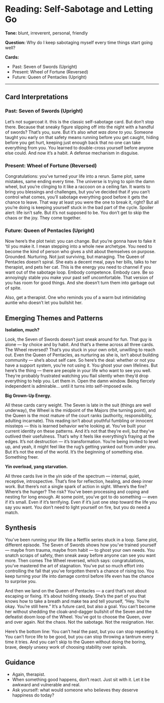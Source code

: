 # Reading: Self-Sabotage and Letting Go

**Tone:** blunt, irreverent, personal, friendly

**Question:** Why do I keep sabotaging myself every time things start going well?

**Cards:**
- Past: Seven of Swords (Upright)
- Present: Wheel of Fortune (Reversed)
- Future: Queen of Pentacles (Upright)

---

## Card Interpretations

### Past: Seven of Swords (Upright)

Let’s not sugarcoat it. this is the classic self-sabotage card. But don’t stop there. Because that sneaky figure slipping off into the night with a handful of swords? That’s you, sure. But it’s also *what was done to you*. Someone taught you early on that safety means running before you get caught, hiding before you get hurt, keeping just enough back that no one can take everything from you. You learned to double-cross yourself before anyone else could. And now it’s a habit. A defense mechanism in disguise.

### Present: Wheel of Fortune (Reversed)

Congratulations: you’ve turned your life into a rerun. Same plot, same mistakes, same ending every time. The universe is trying to spin the damn wheel, but you’re clinging to it like a raccoon on a ceiling fan. It wants to bring you blessings and challenges, but you’ve decided that if you can’t control what comes, you’ll sabotage everything good before it gets the chance to leave. That way at least you were the one to break it, right? But all you’re doing is keeping yourself stuck in the bad part of the cycle. Spoiler alert: life isn’t safe. But it’s not supposed to be. You don’t get to skip the chaos or the joy. They come together.

### Future: Queen of Pentacles (Upright)

Now here’s the plot twist: you can change. But you’re gonna have to fake it ‘til you make it. I mean stepping into a whole new archetype. You need to become the kind of person who gives a shit about themselves on purpose. Grounded. Nurturing. Not just surviving, but managing. The Queen of Pentacles doesn’t spiral. She eats a decent meal, pays her bills, talks to her therapist, and pets her cat. This is the energy you need to channel if you want out of the sabotage loop. Embody competence. Embody care. Be so annoyingly stable you make your past self uncomfortable. That version of you has room for good things. And she doesn’t turn them into garbage out of spite.

Also, get a therapist. One who reminds you of a warm but intimidating auntie who doesn’t let you bullshit her.

## Emerging Themes and Patterns

**Isolation, much?**

Look, the Seven of Swords doesn’t just sneak around for fun. That guy is alone — by choice and by habit. And that’s a theme across all three cards. The Wheel reversed? That’s you stuck in your own orbit, unwilling to reach out. Even the Queen of Pentacles, as nurturing as she is, isn’t about building community — she’s about self care. So here’s the deal: whether or not you have a support system, you’re not using it. You ghost your own lifelines. But here’s the thing — there are people in your life who want to see you well. They’re probably frustrated watching you flail silently when they’d drop everything to help you. Let them in. Open the damn window. Being fiercely independent is admirable… until it turns into self-imposed exile.

**Big Grown-Up Energy.**

All these cards carry weight. The Seven is late in the suit (things are well underway), the Wheel is the midpoint of the Majors (the turning point), and the Queen is the most mature of the court ranks (authority, responsibility, adulting incarnate). This reading isn’t about youthful fumbling or innocent missteps — this is learned behavior we’re looking at. You’ve built your current identity on these patterns. And it’s not that they’re evil, but they’ve outlived their usefulness. That’s why it feels like everything’s fraying at the edges. It’s not destruction — it’s transformation. You’re being invited to level up, and yeah, it might feel like the rug’s getting yanked out from under you. But it’s not the end of the world. It’s the beginning of something else. Something freer.

**Yin overload, yang starvation.**

All three cards live in the yin side of the spectrum — internal, quiet, receptive, introspective. That’s fine for reflection, healing, and deep inner work. But there’s not a single spark of action in sight. Where’s the fire? Where’s the hunger? The risk? You’ve been processing and coping and nesting for long enough. At some point, you’ve got to do something — even if it’s small. Even if it’s terrifying. Even if it’s just one step toward the life you say you want. You don’t need to light yourself on fire, but you do need a match.

## Synthesis

You’ve been running your life like a Netflix series stuck in a loop. Same plot, different episode. The Seven of Swords shows how you’ve trained yourself — maybe from trauma, maybe from habit — to ghost your own needs. You snatch scraps of safety, then sneak away before anyone can see you want more. Then comes The Wheel reversed, which says: congratulations, you’ve mastered the art of stagnation. You’ve put so much effort into controlling the fall that you’ve forgotten there’s a chance of rising too. You keep turning your life into damage control before life even has the chance to surprise you.

And then we land on the Queen of Pentacles — a card that’s not about escaping or fixing. It’s about holding steady. She’s the part of you that knows how to take a breath and make tea and tell yourself, “Hey. You’re okay. You’re still here.” It’s a future card, but also a goal. You can’t become her without shedding the cloak-and-dagger bullshit of the Seven and the defeatist doom loop of the Wheel. You’ve got to choose the Queen, over and over again. Not the chaos. Not the sabotage. Not the resignation. Her.

Here’s the bottom line: You can’t heal the past, but you can stop repeating it. You can’t force life to be good, but you can stop throwing a tantrum every time it tries. And you can’t skip to the Queen without doing the boring, brave, deeply unsexy work of choosing stability over spirals.

## Guidance

- Again, therapist.
- When something good happens, don’t react. Just sit with it. Let it be awkward and vulnerable and real.
- Ask yourself: what would someone who believes they deserve happiness do today?